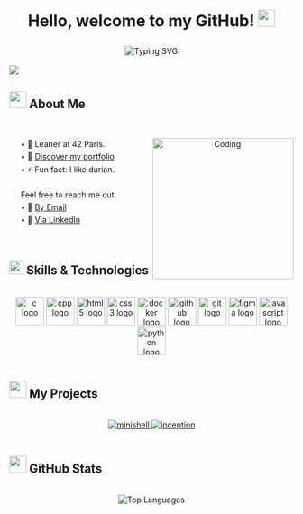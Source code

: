 # <p align="center"> Hello, welcome to my GitHub! <img src="https://media.giphy.com/media/hvRJCLFzcasrR4ia7z/giphy.gif" width="30px"></p> 

<div align="center">
  <img src="https://readme-typing-svg.herokuapp.com?font=Fira+Code&pause=1000&color=F7F7F7&center=true&vCenter=true&width=435&lines=Tech+Enthusiast;Continuous+Learner" alt="Typing SVG" />
</div>
</br>
<img src="https://user-images.githubusercontent.com/73097560/115834477-dbab4500-a447-11eb-908a-139a6edaec5c.gif">

## <img src="https://github.com/7oSkaaa/7oSkaaa/raw/main/Images/about_me.gif?raw=true" width="30"> About Me
</br>

<div align="center">
  <img align="right" alt="Coding" width="250" src="https://github.com/7oSkaaa/7oSkaaa/blob/main/Images/Software_Tools.gif">
  
  <p align="left" style="margin-left: 20px; line-height: 1.6;">
    • 🌱 Leaner at 42 Paris.</br>
    • 🔭 <a href="https://arthur-portfolio.com/?utm_source=github&utm_medium=repository&utm_campaign=portfolio&utm_content=readme_link">Discover my portfolio</a></br>
    • ⚡ Fun fact: I like durian.</br></br>
    Feel free to reach me out.</br>
    • 📧 <a href="mailto:your.email@gmail.com">By Email</a></br>
    • 👔 <a href="https://www.linkedin.com/in/arthurbernard92/">Via LinkedIn</a></br>
  </p>
</div>
</br>

## <img src="https://media2.giphy.com/media/QssGEmpkyEOhBCb7e1/giphy.gif?cid=ecf05e47a0n3gi1bfqntqmob8g9aid1oyj2wr3ds3mg700bl&rid=giphy.gif" width="25"> Skills & Technologies
</br>

<div align="center">
  <img src="https://cdn.jsdelivr.net/gh/devicons/devicon/icons/c/c-original.svg" height="50" width="50" alt="c logo" />
 <img src="https://cdn.jsdelivr.net/gh/devicons/devicon/icons/cplusplus/cplusplus-original.svg" height="50" width="50" alt="cpp logo" />
  <img src="https://cdn.jsdelivr.net/gh/devicons/devicon/icons/html5/html5-original.svg" height="50" width="50" alt="html5 logo" />
  <img src="https://cdn.jsdelivr.net/gh/devicons/devicon/icons/css3/css3-original.svg" height="50" width="50" alt="css3 logo" />
  <img src="https://cdn.jsdelivr.net/gh/devicons/devicon/icons/docker/docker-original.svg" height="50" width="50" alt="docker logo" />
  <img src="https://cdn.jsdelivr.net/gh/devicons/devicon/icons/github/github-original.svg" height="50" width="50" alt="github logo" />
  <img src="https://cdn.jsdelivr.net/gh/devicons/devicon/icons/git/git-original.svg" height="50" width="50" alt="git logo" />
  <img src="https://cdn.jsdelivr.net/gh/devicons/devicon/icons/figma/figma-original.svg" height="50" width="50" alt="figma logo" />
  <img src="https://cdn.jsdelivr.net/gh/devicons/devicon/icons/javascript/javascript-original.svg" height="50" width="50" alt="javascript logo" />
  <img src="https://cdn.jsdelivr.net/gh/devicons/devicon/icons/python/python-original.svg" height="50" width="50" alt="python logo" />
  
</div>
</br>

## <img src="https://media.giphy.com/media/iY8CRBdQXODJSCERIr/giphy.gif" width="30"> My Projects
</br>

<div align="center">
  <a href="https://github.com/TuroTheReal/minishell">
    <img src="https://github-readme-stats.vercel.app/api/pin/?username=TuroTheReal&repo=minishell&theme=radical" alt="minishell" />
  </a>
  <a href="https://github.com/TuroTheReal/inception">
    <img src="https://github-readme-stats.vercel.app/api/pin/?username=TuroTheReal&repo=inception&theme=radical" alt="inception" />
  </a>
</div>
</br>

## <img src="https://media.giphy.com/media/cj87CxfRtrUifF3Ryk/giphy.gif" width="30"> GitHub Stats
</br>

<div align="center">
  <img src="https://github-readme-stats.vercel.app/api/top-langs/?username=TuroTheReal&theme=radical" alt="Top Languages"/>
</div>


